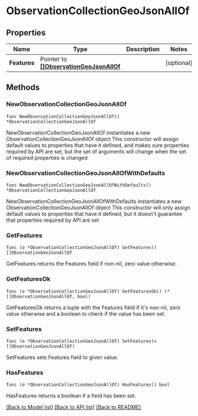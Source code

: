 # ObservationCollectionGeoJsonAllOf

## Properties

Name | Type | Description | Notes
------------ | ------------- | ------------- | -------------
**Features** | Pointer to [**[]ObservationGeoJsonAllOf**](ObservationGeoJsonAllOf.md) |  | [optional] 

## Methods

### NewObservationCollectionGeoJsonAllOf

`func NewObservationCollectionGeoJsonAllOf() *ObservationCollectionGeoJsonAllOf`

NewObservationCollectionGeoJsonAllOf instantiates a new ObservationCollectionGeoJsonAllOf object
This constructor will assign default values to properties that have it defined,
and makes sure properties required by API are set, but the set of arguments
will change when the set of required properties is changed

### NewObservationCollectionGeoJsonAllOfWithDefaults

`func NewObservationCollectionGeoJsonAllOfWithDefaults() *ObservationCollectionGeoJsonAllOf`

NewObservationCollectionGeoJsonAllOfWithDefaults instantiates a new ObservationCollectionGeoJsonAllOf object
This constructor will only assign default values to properties that have it defined,
but it doesn't guarantee that properties required by API are set

### GetFeatures

`func (o *ObservationCollectionGeoJsonAllOf) GetFeatures() []ObservationGeoJsonAllOf`

GetFeatures returns the Features field if non-nil, zero value otherwise.

### GetFeaturesOk

`func (o *ObservationCollectionGeoJsonAllOf) GetFeaturesOk() (*[]ObservationGeoJsonAllOf, bool)`

GetFeaturesOk returns a tuple with the Features field if it's non-nil, zero value otherwise
and a boolean to check if the value has been set.

### SetFeatures

`func (o *ObservationCollectionGeoJsonAllOf) SetFeatures(v []ObservationGeoJsonAllOf)`

SetFeatures sets Features field to given value.

### HasFeatures

`func (o *ObservationCollectionGeoJsonAllOf) HasFeatures() bool`

HasFeatures returns a boolean if a field has been set.


[[Back to Model list]](../README.md#documentation-for-models) [[Back to API list]](../README.md#documentation-for-api-endpoints) [[Back to README]](../README.md)



